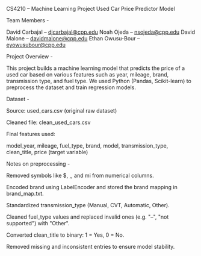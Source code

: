 CS4210 – Machine Learning Project
Used Car Price Predictor Model

Team Members -

David Carbajal – djcarbajal@cpp.edu
Noah Ojeda – nsojeda@cpp.edu
David Malone – davidmalone@cpp.edu
Ethan Owusu-Bour – eyowusubour@cpp.edu

Project Overview - 

This project builds a machine learning model that predicts the price of a used car based on various features such as year, mileage, brand, transmission type, and fuel type.
We used Python (Pandas, Scikit-learn) to preprocess the dataset and train regression models.

Dataset - 

Source: used_cars.csv (original raw dataset)

Cleaned file: clean_used_cars.csv

Final features used:

model_year, mileage, fuel_type, brand, model, transmission_type, clean_title, price (target variable)

Notes on preprocessing - 

Removed symbols like $, ,, and mi from numerical columns.

Encoded brand using LabelEncoder and stored the brand mapping in brand_map.txt.

Standardized transmission_type (Manual, CVT, Automatic, Other).

Cleaned fuel_type values and replaced invalid ones (e.g. "–", "not supported") with "Other".

Converted clean_title to binary: 1 = Yes, 0 = No.

Removed missing and inconsistent entries to ensure model stability.

